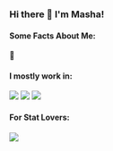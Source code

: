 ### Hi there 👋 I'm Masha! 

#### Some Facts About Me:

📍 


<!--
**mashuzza/mashuzza** is a ✨ _special_ ✨ repository because its `README.md` (this file) appears on your GitHub profile.

Here are some ideas to get you started:

- 🔭 I’m currently working on ...
- 🌱 I’m currently learning ...
- 👯 I’m looking to collaborate on ...
- 🤔 I’m looking for help with ...
- 💬 Ask me about ...
- 📫 How to reach me: ...
- 😄 Pronouns: ...
- ⚡ Fun fact: ...
-->


#### I mostly work in:

![](https://img.shields.io/badge/Code-Python-informational?style=flat&logo=python&logoColor=white&color=ed0933)
![](https://img.shields.io/badge/Code-R-informational?style=flat&logo=rstudio&logoColor=white&color=ed0933)
![](https://img.shields.io/badge/Tools-Tableau-informational?style=flat&logo=Tableau&logoColor=white&color=ed0933)


#### For Stat Lovers:

<a href="https://github.com/mashuzza/mashuzza">
  <img align="left" src="https://github-readme-stats.vercel.app/api/top-langs/?username=mashuzza&layout=compact&count_private=true,html&title_color=ffffff&text_color=c9cacc&icon_color=2bbc8a&bg_color=1d1f21" />
</a>
